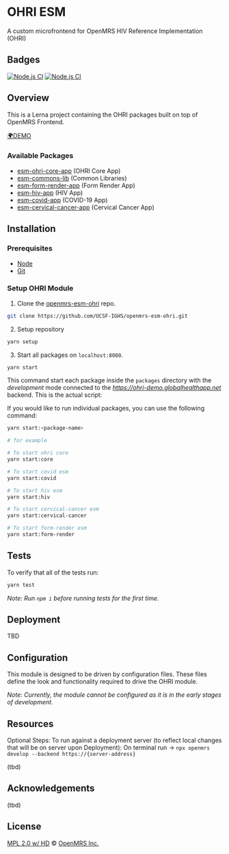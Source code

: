 # OHRI ESM

A custom microfrontend for OpenMRS HIV Reference Implementation (OHRI)
## Badges
[![Node.js CI](https://github.com/UCSF-IGHS/openmrs-esm-ohri/actions/workflows/node.js.yml/badge.svg?branch=dev)](https://github.com/UCSF-IGHS/openmrs-esm-ohri/actions/workflows/node.js.yml)
[![Node.js CI](https://github.com/UCSF-IGHS/openmrs-esm-ohri/actions/workflows/node.js.yml/badge.svg?branch=master)](https://github.com/UCSF-IGHS/openmrs-esm-ohri/actions/workflows/node.js.yml)

## Overview

This is a Lerna project containing the OHRI packages built on top of OpenMRS Frontend.

[🌍DEMO](https://ohri-demo.globalhealthapp.net/openmrs/spa)

### Available Packages

- [esm-ohri-core-app](https://github.com/UCSF-IGHS/openmrs-esm-ohri/tree/master/packages/esm-ohri-core-app) (OHRI Core App)
- [esm-commons-lib](https://github.com/UCSF-IGHS/openmrs-esm-ohri/tree/master/packages/esm-commons-lib) (Common Libraries)
- [esm-form-render-app](https://github.com/UCSF-IGHS/openmrs-esm-ohri/tree/master/packages/esm-form-render-app) (Form Render App)
- [esm-hiv-app](https://github.com/UCSF-IGHS/openmrs-esm-ohri/tree/master/packages/esm-hiv-app) (HIV App)
- [esm-covid-app](https://github.com/UCSF-IGHS/openmrs-esm-ohri/tree/master/packages/esm-covid-app) (COVID-19 App)
- [esm-cervical-cancer-app](https://github.com/UCSF-IGHS/openmrs-esm-ohri/tree/master/packages/esm-cervical-cancer-app) (Cervical Cancer App)

## Installation

### Prerequisites

* [Node](https://nodejs.org/en/download/)
* [Git](https://git-scm.com/downloads)

### Setup OHRI Module

1. Clone the [openmrs-esm-ohri](https://github.com/UCSF-IGHS/openmrs-esm-ohri) repo.

```sh
git clone https://github.com/UCSF-IGHS/openmrs-esm-ohri.git
```

2. Setup repository
```sh
yarn setup
```

3. Start all packages on `localhost:8080`.

```sh
yarn start
```
This command start each package inside the `packages` directory with the *development* mode connected to the *https://ohri-demo.globalhealthapp.net* backend. This is the actual script:

If you would like to run individual packages, you can use the following command:

```sh
yarn start:<package-name>

# for example

# To start ohri core
yarn start:core

# To start covid esm
yarn start:covid

# To start hiv esm
yarn start:hiv

# To start cervical-cancer esm
yarn start:cervical-cancer

# To start form-render esm
yarn start:form-render
```

## Tests

To verify that all of the tests run:

```sh
yarn test 
```

*Note: Run `npm i` before running tests for the first time.*

## Deployment

TBD

## Configuration

This module is designed to be driven by configuration files. These files define the look and functionality required to drive the OHRI module.

*Note: Currently, the module cannot be configured as it is in the early stages of development.*

## Resources
Optional Steps:
To run against a deployment server (to reflect local changes that will be on server upon Deployment):
On terminal run ->  ```npx openmrs develop --backend https://{server-address}```

(tbd)
## Acknowledgements

(tbd)
## License

[MPL 2.0 w/ HD](http://openmrs.org/license/) © [OpenMRS Inc.](http://www.openmrs.org/)
